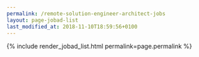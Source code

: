 ```yaml
---
permalink: /remote-solution-engineer-architect-jobs
layout: page-jobad-list
last_modified_at: 2018-11-10T18:59:56+0100
---
```

{% include render_jobad_list.html permalink=page.permalink %}
